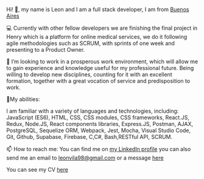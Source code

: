 Hi! 👋, my name is Leon and I am a full stack developer, I am from [Buenos Aires](https://www.google.com/maps/place/Buenos+Aires,+CABA/@-34.6154611,-58.5733843,11z/data=!3m1!4b1!4m5!3m4!1s0x95bcca3b4ef90cbd:0xa0b3812e88e88e87!8m2!3d-34.6036844!4d-58.3815591)

💻  Currently with other fellow developers we are finishing the final project in Henry which is a platform for online medical services, we do it following agile methodologies such as SCRUM, with sprints of one week and presenting to a Product Owner.

🤝  I’m looking to work in a prosperous work environment, which will allow me to gain experience and knowledge useful for my professional future. Being willing to develop new         disciplines, counting for it with an excellent formation, together with a great vocation of service and predisposition to work.

💪My abilities:

I am familiar with a variety of languages and technologies, including:
JavaScript (ES6), HTML, CSS, CSS modules, CSS frameworks,
React.JS, Redux, Node.JS, React components libraries,
Express.JS, Postman, AJAX,
PostgreSQL, Sequelize ORM,
Webpack,
Jest, Mocha,
Visual Studio Code,
Git, Github,
Supabase, Firebase,
C,C#,
Bash,RESTful API,
SCRUM.

📫 How to reach me: You can find me on [my LinkedIn profile](https://www.linkedin.com/in/leonvila) you can also send me an email to leonvila98@gmail.com or a message [here](https://wa.link/gg1jl6)

You can see my CV [here](https://drive.google.com/file/d/1VFsP7zBvtLpmpznZbRD_eZ6N1umvJuK6/view?usp=sharing)
